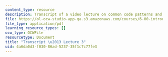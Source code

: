 ```yaml
---
content_type: resource
description: Transcript of a video lecture on common code patterns and iterative programs.
file: https://ol-ocw-studio-app-qa.s3.amazonaws.com/courses/6-00-introduction-to-computer-science-and-programming-fall-2008/4a6da0d3f03086ad523735f1c7c77fe3_6-00F08-L03.pdf
file_type: application/pdf
learning_resource_types: []
ocw_type: OCWFile
resourcetype: Document
title: "Transcript \u2013 Lecture 3"
uid: 4a6da0d3-f030-86ad-5237-35f1c7c77fe3
---
```

